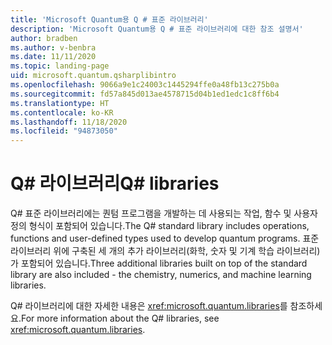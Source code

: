 ```yaml
---
title: 'Microsoft Quantum용 Q # 표준 라이브러리'
description: 'Microsoft Quantum용 Q # 표준 라이브러리에 대한 참조 설명서'
author: bradben
ms.author: v-benbra
ms.date: 11/11/2020
ms.topic: landing-page
uid: microsoft.quantum.qsharplibintro
ms.openlocfilehash: 9066a9e1c24003c1445294ffe0a48fb13c275b0a
ms.sourcegitcommit: fd57a845d013ae4578715d04b1ed1edc1c8ff6b4
ms.translationtype: HT
ms.contentlocale: ko-KR
ms.lasthandoff: 11/18/2020
ms.locfileid: "94873050"
---
```

# <a name="q-libraries"></a><span data-ttu-id="2df55-103">Q# 라이브러리</span><span class="sxs-lookup"><span data-stu-id="2df55-103">Q# libraries</span></span>

<span data-ttu-id="2df55-104">Q# 표준 라이브러리에는 퀀텀 프로그램을 개발하는 데 사용되는 작업, 함수 및 사용자 정의 형식이 포함되어 있습니다.</span><span class="sxs-lookup"><span data-stu-id="2df55-104">The Q# standard library includes operations, functions and user-defined types used to develop quantum programs.</span></span> <span data-ttu-id="2df55-105">표준 라이브러리 위에 구축된 세 개의 추가 라이브러리(화학, 숫자 및 기계 학습 라이브러리)가 포함되어 있습니다.</span><span class="sxs-lookup"><span data-stu-id="2df55-105">Three additional libraries built on top of the standard library are also included - the chemistry, numerics, and machine learning libraries.</span></span>

<span data-ttu-id="2df55-106">Q# 라이브러리에 대한 자세한 내용은 <xref:microsoft.quantum.libraries>를 참조하세요.</span><span class="sxs-lookup"><span data-stu-id="2df55-106">For more information about the Q# libraries, see <xref:microsoft.quantum.libraries>.</span></span>